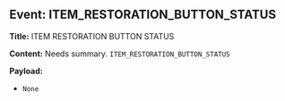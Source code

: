 ## Event: ITEM_RESTORATION_BUTTON_STATUS

**Title:** ITEM RESTORATION BUTTON STATUS

**Content:**
Needs summary.
`ITEM_RESTORATION_BUTTON_STATUS`

**Payload:**
- `None`